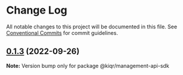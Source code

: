 # Change Log

All notable changes to this project will be documented in this file.
See [Conventional Commits](https://conventionalcommits.org) for commit guidelines.

## [0.1.3](https://github.com/kiqr/management-api-sdk-node/compare/@kiqr/management-api-sdk@0.1.2...@kiqr/management-api-sdk@0.1.3) (2022-09-26)

**Note:** Version bump only for package @kiqr/management-api-sdk
